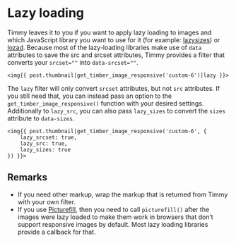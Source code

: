 # Lazy loading

Timmy leaves it to you if you want to apply lazy loading to images and which JavaScript library you want to use for it (for example: [lazysizes](https://github.com/aFarkas/lazysizes)) or [lozad](https://github.com/ApoorvSaxena/lozad.js). Because most of the lazy-loading libraries make use of `data` attributes to save the src and srcset attributes, Timmy provides a filter that converts your `srcset=""` into `data-srcset=""`.

```twig
<img{{ post.thumbnail|get_timber_image_responsive('custom-6')|lazy }}>
```

The `lazy` filter will only convert `srcset` attributes, but not `src` attributes. If you still need that, you can instead pass an option to the `get_timber_image_responsive()` function with your desired settings. Additionally to `lazy_src`, you can also pass `lazy_sizes` to convert the `sizes` attribute to `data-sizes`.

```twig
<img{{ post.thumbnail|get_timber_image_responsive('custom-6', {
    lazy_srcset: true,
    lazy_src: true,
    lazy_sizes: true
}) }}>
```

## Remarks

- If you need other markup, wrap the markup that is returned from Timmy with your own filter.
- If you use [Picturefill](https://scottjehl.github.io/picturefill/), then you need to call `picturefill()` after the images were lazy loaded to make them work in browsers that don’t support responsive images by default. Most lazy loading libraries provide a callback for that.
